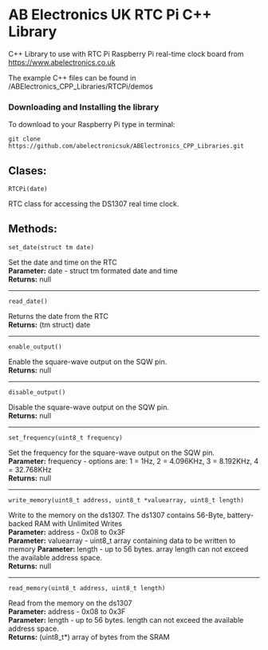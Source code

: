 AB Electronics UK RTC Pi C++ Library
=====

C++ Library to use with RTC Pi Raspberry Pi real-time clock board from https://www.abelectronics.co.uk

The example C++ files can be found in /ABElectronics_CPP_Libraries/RTCPi/demos  

### Downloading and Installing the library

To download to your Raspberry Pi type in terminal: 

```
git clone https://github.com/abelectronicsuk/ABElectronics_CPP_Libraries.git
```

Clases:
----------

```
RTCPi(date) 
```
RTC class for accessing the DS1307 real time clock.  


Methods:
----------

```
set_date(struct tm date) 
```
Set the date and time on the RTC   
**Parameter:** date - struct tm formated date and time  
**Returns:** null
___
```
read_date() 
```
Returns the date from the RTC  
**Returns:** (tm struct) date
___
```
enable_output() 
```
Enable the square-wave output on the SQW pin.  
**Returns:** null
___
```
disable_output()
```
Disable the square-wave output on the SQW pin.   
**Returns:** null
___
```
set_frequency(uint8_t frequency)
```
Set the frequency for the square-wave output on the SQW pin.   
**Parameter:** frequency - options are: 1 = 1Hz, 2 = 4.096KHz, 3 = 8.192KHz, 4 = 32.768KHz   
**Returns:** null
___
```
write_memory(uint8_t address, uint8_t *valuearray, uint8_t length)
```
Write to the memory on the ds1307. The ds1307 contains 56-Byte, battery-backed RAM with Unlimited Writes  
**Parameter:** address - 0x08 to 0x3F  
**Parameter:** valuearray - uint8_t array containing data to be written to memory 
**Parameter:** length - up to 56 bytes.  array length can not exceed the available address space.  
**Returns:** null
___
```
read_memory(uint8_t address, uint8_t length)
```
Read from the memory on the ds1307  
**Parameter:** address - 0x08 to 0x3F  
**Parameter:** length - up to 56 bytes.  length can not exceed the available address space.  
**Returns:** (uint8_t*) array of bytes from the SRAM